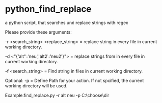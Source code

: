 # python_find_replace
a python script, that searches und replace strings with regex

Please provide these arguments:

-r <search_string> <replace_string> = replace string in every file in current working directory.

-d <"{\'alt'':\'neu\',\'alt2\':\'neu2\'}"> = replace strings from <DICT> in every file in current working directory.
  
-f <search_string> = Find string in files in current working directory.

Optional:
-p <PATH> = Define Path for your action. If not spcified, the current working directory will be used.

Example:find_replace.py -r alt neu -p C:\choose\dir

